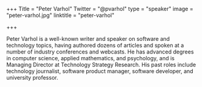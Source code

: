 +++
Title = "Peter Varhol"
Twitter = "@pvarhol"
type = "speaker"
image = "peter-varhol.jpg"
linktitle = "peter-varhol"

+++

Peter Varhol is a well-known writer and speaker on software and technology topics, having authored dozens of articles and spoken at a number of industry conferences and webcasts. He has advanced degrees in computer science, applied mathematics, and psychology, and is Managing Director at Technology Strategy Research. His past roles include technology journalist, software product manager, software developer, and university professor.

